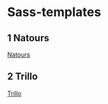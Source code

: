# Sass-templates
## 1 Natours
[Natours](http://natours-sass.netlify.com)
## 2 Trillo
[Trillo](https://trillo-sass.netlify.com/)
